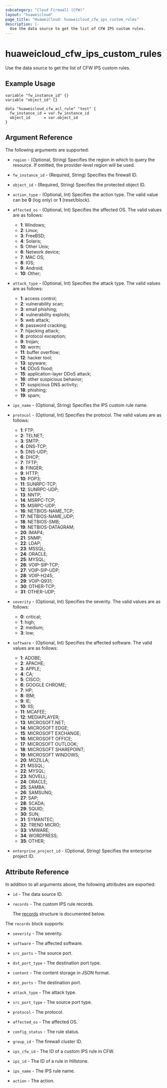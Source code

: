 ```yaml
---
subcategory: "Cloud Firewall (CFW)"
layout: "huaweicloud"
page_title: "HuaweiCloud: huaweicloud_cfw_ips_custom_rules"
description: |-
  Use the data source to get the list of CFW IPS custom rules.
---
```


# huaweicloud_cfw_ips_custom_rules

Use the data source to get the list of CFW IPS custom rules.

## Example Usage

```hcl
variable "fw_instance_id" {}
variable "object_id" {}

data "huaweicloud_cfw_acl_rule" "test" {
  fw_instance_id = var.fw_instance_id
  object_id      = var.object_id
}
```

## Argument Reference

The following arguments are supported:

* `region` - (Optional, String) Specifies the region in which to query the resource.
  If omitted, the provider-level region will be used.

* `fw_instance_id` - (Required, String) Specifies the firewall ID.

* `object_id` - (Required, String) Specifies the protected object ID.

* `action_type` - (Optional, Int) Specifies the action type.
  The valid value can be **0** (log only) or **1** (reset/block).

* `affected_os` - (Optional, Int) Specifies the affected OS.
  The valid values are as follows:
  + **1**: Windows;
  + **2**: Linux;
  + **3**: FreeBSD;
  + **4**: Solaris;
  + **5**: Other Unix;
  + **6**: Network device;
  + **7**: MAC OS;
  + **8**: IOS;
  + **9**: Android;
  + **10**: Other;

* `attack_type` - (Optional, Int) Specifies the attack type.
  The valid values are as follows:
  + **1**: access control;
  + **2**: vulnerability scan;
  + **3**: email phishing;
  + **4**: vulnerability exploits;
  + **5**: web attack;
  + **6**: password cracking;
  + **7**: hijacking attack;
  + **8**: protocol exception;
  + **9**: trojan;
  + **10**: worm;
  + **11**: buffer overflow;
  + **12**: hacker tool;
  + **13**: spyware;
  + **14**: DDoS flood;
  + **15**: application-layer DDoS attack;
  + **16**: other suspicious behavior;
  + **17**: suspicious DNS activity;
  + **18**: phishing;
  + **19**: spam;

* `ips_name` - (Optional, String) Specifies the IPS custom rule name.

* `protocol` - (Optional, Int) Specifies the protocol.
  The valid values are as follows:
  + **1**: FTP;
  + **2**: TELNET;
  + **3**: SMTP;
  + **4**: DNS-TCP;
  + **5**: DNS-UDP;
  + **6**: DHCP;
  + **7**: TFTP;
  + **8**: FINGER;
  + **9**: HTTP;
  + **10**: POP3;
  + **11**: SUNRPC-TCP;
  + **12**: SUNRPC-UDP;
  + **13**: NNTP;
  + **14**: MSRPC-TCP;
  + **15**: MSRPC-UDP;
  + **16**: NETBIOS-NAME_TCP;
  + **17**: NETBIOS-NAME_UDP;
  + **18**: NETBIOS-SMB;
  + **19**: NETBIOS-DATAGRAM;
  + **20**: IMAP4;
  + **21**: SNMP;
  + **22**: LDAP;
  + **23**: MSSQL;
  + **24**: ORACLE;
  + **25**: MYSQL;
  + **26**: VOIP-SIP-TCP;
  + **27**: VOIP-SIP-UDP;
  + **28**: VOIP-H245;
  + **29**: VOIP-Q931;
  + **30**: OTHER-TCP;
  + **31**: OTHER-UDP;

* `severity` - (Optional, Int) Specifies the severity.
  The valid values are as follows:
  + **0**: critical;
  + **1**: high;
  + **2**: medium;
  + **3**: low;

* `software` - (Optional, Int) Specifies the affected software.
  The valid values are as follows:
  + **1**: ADOBE;
  + **2**: APACHE;
  + **3**: APPLE;
  + **4**: CA;
  + **5**: CISCO;
  + **6**: GOOGLE CHROME;
  + **7**: HP;
  + **8**: IBM;
  + **9**: IE;
  + **10**: IIS;
  + **11**: MCAFEE;
  + **12**: MEDIAPLAYER;
  + **13**: MICROSOFT.NET;
  + **14**: MICROSOFT EDGE;
  + **15**: MICROSOFT EXCHANGE;
  + **16**: MICROSOFT OFFICE;
  + **17**: MICROSOFT OUTLOOK;
  + **18**: MICROSOFT SHAREPOINT;
  + **19**: MICROSOFT WINDOWS;
  + **20**: MOZILLA;
  + **21**: MSSQL;
  + **22**: MYSQL;
  + **23**: NOVELL;
  + **24**: ORACLE;
  + **25**: SAMBA;
  + **26**: SAMSUNG;
  + **27**: SAP;
  + **28**: SCADA;
  + **29**: SQUID;
  + **30**: SUN;
  + **31**: SYMANTEC;
  + **32**: TREND MICRO;
  + **33**: VMWARE;
  + **34**: WORDPRESS;
  + **35**: OTHER;

* `enterprise_project_id` - (Optional, String) Specifies the enterprise project ID.

## Attribute Reference

In addition to all arguments above, the following attributes are exported:

* `id` - The data source ID.

* `records` - The custom IPS rule records.

  The [records](#data_records_struct) structure is documented below.

<a name="data_records_struct"></a>
The `records` block supports:

* `severity` - The severity.

* `software` - The affected software.

* `src_ports` - The source port.

* `dst_port_type` - The destination port type.

* `content` - The content storage in JSON format.

* `dst_ports` - The destination port.

* `attack_type` - The attack type.

* `src_port_type` - The source port type.

* `protocol` - The protocol.

* `affected_os` - The affected OS.

* `config_status` - The rule status.

* `group_id` - The firewall cluster ID.

* `ips_cfw_id` - The ID of a custom IPS rule in CFW.

* `ips_id` - The ID of a rule in Hillstone.

* `ips_name` - The IPS rule name.

* `action` - The action.
